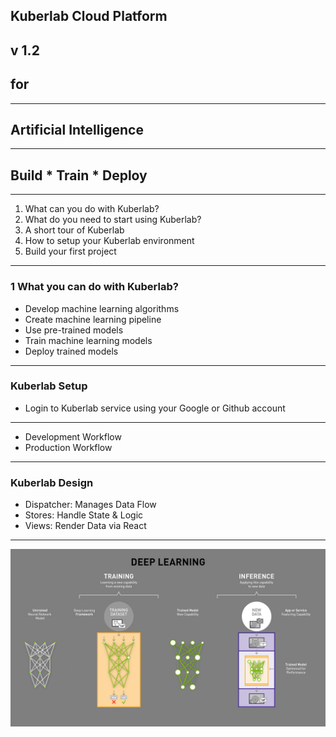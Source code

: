 
## Kuberlab Cloud Platform
v 1.2
---
## for
---
## Artificial Intelligence 
---

## Build * Train * Deploy
---

1. What can you do with Kuberlab?
2. What do you need to start using Kuberlab?
4. A short tour of Kuberlab 
5. How to setup your Kuberlab environment
6. Build your first project

---
### 1 What you can do with Kuberlab?
- Develop machine learning algorithms
- Create machine learning pipeline
- Use pre-trained models
- Train machine learning models  
- Deploy trained models

---
### Kuberlab Setup
  - Login to Kuberlab service using your Google or Github account
  
  

---

- Development Workflow
- Production Workflow

---

### Kuberlab Design

- Dispatcher: Manages Data Flow
- Stores: Handle State & Logic
- Views: Render Data via React

---
![Deep Learning](ai_difference_between_deep_learning_training_inference.jpg)

